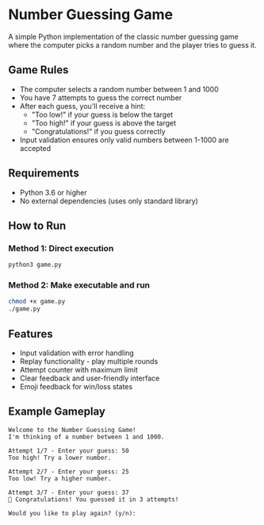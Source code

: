 # Number Guessing Game

A simple Python implementation of the classic number guessing game where the computer picks a random number and the player tries to guess it.

## Game Rules

- The computer selects a random number between 1 and 1000
- You have 7 attempts to guess the correct number
- After each guess, you'll receive a hint:
  - "Too low!" if your guess is below the target
  - "Too high!" if your guess is above the target
  - "Congratulations!" if you guess correctly
- Input validation ensures only valid numbers between 1-1000 are accepted

## Requirements

- Python 3.6 or higher
- No external dependencies (uses only standard library)

## How to Run

### Method 1: Direct execution
```bash
python3 game.py
```

### Method 2: Make executable and run
```bash
chmod +x game.py
./game.py
```

## Features

- Input validation with error handling
- Replay functionality - play multiple rounds
- Attempt counter with maximum limit
- Clear feedback and user-friendly interface
- Emoji feedback for win/loss states

## Example Gameplay

```
Welcome to the Number Guessing Game!
I'm thinking of a number between 1 and 1000.

Attempt 1/7 - Enter your guess: 50
Too high! Try a lower number.

Attempt 2/7 - Enter your guess: 25
Too low! Try a higher number.

Attempt 3/7 - Enter your guess: 37
🎉 Congratulations! You guessed it in 3 attempts!

Would you like to play again? (y/n): 
```
